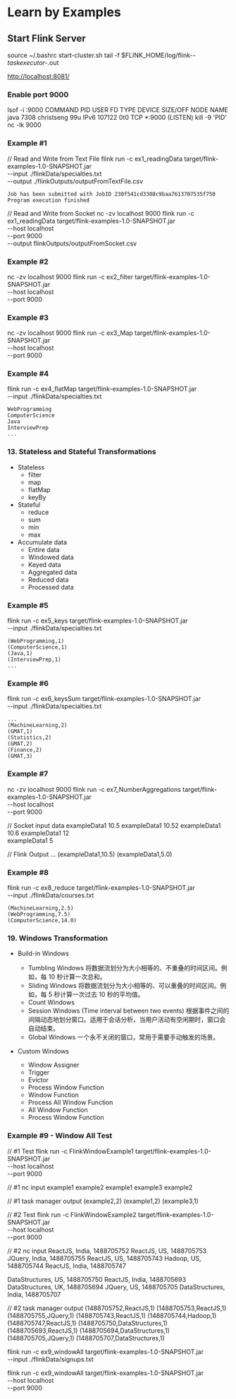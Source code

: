 # Learn by Examples

## Start Flink Server

source ~/.bashrc
start-cluster.sh
tail -f $FLINK_HOME/log/flink-*-taskexecutor-*.out

<http://localhost:8081/>

### Enable port 9000

lsof -i :9000
    COMMAND  PID       USER   FD   TYPE DEVICE SIZE/OFF NODE NAME
    java    7308 christseng   99u  IPv6 107122      0t0  TCP *:9000 (LISTEN)
kill -9 'PID'
nc -lk 9000

### Example #1

// Read and Write from Text File
flink run -c ex1_readingData target/flink-examples-1.0-SNAPSHOT.jar \
    --input ./flinkData/specialties.txt \
    --output ./flinkOutputs/outputFromTextFile.csv

    Job has been submitted with JobID 230f541cd3308c9baa7613707535f750
    Program execution finished

// Read and Write from Socket
nc -zv localhost 9000
flink run -c ex1_readingData target/flink-examples-1.0-SNAPSHOT.jar \
    --host localhost \
    --port 9000 \
    --output flinkOutputs/outputFromSocket.csv

### Example #2

nc -zv localhost 9000
flink run -c ex2_filter target/flink-examples-1.0-SNAPSHOT.jar \
    --host localhost \
    --port 9000

### Example #3

nc -zv localhost 9000
flink run -c ex3_Map target/flink-examples-1.0-SNAPSHOT.jar \
    --host localhost \
    --port 9000

### Example #4

flink run -c ex4_flatMap target/flink-examples-1.0-SNAPSHOT.jar \
    --input ./flinkData/specialties.txt

    WebProgramming
    ComputerScience
    Java
    InterviewPrep
    ...

### 13. Stateless and Stateful Transformations

- Stateless
  - filter
  - map
  - flatMap
  - keyBy
- Stateful
  - reduce
  - sum
  - min
  - max
- Accumulate data
  - Entire data
  - Windowed data
  - Keyed data
  - Aggregated data
  - Reduced data
  - Processed data

### Example #5

flink run -c ex5_keys target/flink-examples-1.0-SNAPSHOT.jar \
    --input ./flinkData/specialties.txt

    (WebProgramming,1)
    (ComputerScience,1)
    (Java,1)
    (InterviewPrep,1)
    ...

### Example #6

flink run -c ex6_keysSum target/flink-examples-1.0-SNAPSHOT.jar \
    --input ./flinkData/specialties.txt

    ...
    (MachineLearning,2)
    (GMAT,1)
    (Statistics,2)
    (GMAT,2)
    (Finance,2)
    (GMAT,3)

### Example #7

nc -zv localhost 9000
flink run -c ex7_NumberAggregations target/flink-examples-1.0-SNAPSHOT.jar \
    --host localhost \
    --port 9000

// Socket input data
    exampleData1 10.5
    exampleData1 10.52
    exampleData1 10.6
    exampleData1 12  
    exampleData1 5

// Flink Output
    ...
    (exampleData1,10.5)
    (exampleData1,5.0)

### Example #8

flink run -c ex8_reduce target/flink-examples-1.0-SNAPSHOT.jar \
    --input ./flinkData/courses.txt

    (MachineLearning,2.5)
    (WebProgramming,7.5)
    (ComputerScience,14.0)

### 19. Windows Transformation

- Build-in Windows
  - Tumbling Windows
    将数据流划分为大小相等的、不重叠的时间区间。例如，每 10 秒计算一次总和。
  - Sliding Windows
    将数据流划分为大小相等的、可以重叠的时间区间。例如，每 5 秒计算一次过去 10 秒的平均值。
  - Count Windows
  - Session Windows (Time interval between two events)
    根据事件之间的间隔动态地划分窗口。适用于会话分析，当用户活动有空闲期时，窗口会自动结束。
  - Global Windows
    一个永不关闭的窗口，常用于需要手动触发的场景。

- Custom Windows
  - Window Assigner
  - Trigger
  - Evictor
  - Process Window Function
  - Window Function
  - Process All Window Function
  - All Window Function
  - Process Window Function

### Example #9 - Window All Test

// #1 Test
flink run -c FlinkWindowExample1 target/flink-examples-1.0-SNAPSHOT.jar \
    --host localhost \
    --port 9000

// #1 nc input
example1
example2
example1
example3
example2

// #1 task manager output
(example2,2)
(example1,2)
(example3,1)

// #2 Test
flink run -c FlinkWindowExample2 target/flink-examples-1.0-SNAPSHOT.jar \
    --host localhost \
    --port 9000

// #2 nc input
ReactJS, India, 1488705752
ReactJS, US, 1488705753
JQuery, India, 1488705755
ReactJS, US, 1488705743
Hadoop, US, 1488705744
ReactJS, India, 1488705747

DataStructures, US, 1488705750
ReactJS, India, 1488705693
DataStructures, UK, 1488705694
JQuery, US, 1488705705
DataStructures, India, 1488705707

// #2 task manager output
(1488705752,ReactJS,1)
(1488705753,ReactJS,1)
(1488705755,JQuery,1)
(1488705743,ReactJS,1)
(1488705744,Hadoop,1)
(1488705747,ReactJS,1)
(1488705750,DataStructures,1)
(1488705693,ReactJS,1)
(1488705694,DataStructures,1)
(1488705705,JQuery,1)
(1488705707,DataStructures,1)

flink run -c ex9_windowAll target/flink-examples-1.0-SNAPSHOT.jar \
    --input ./flinkData/signups.txt

flink run -c ex9_windowAll target/flink-examples-1.0-SNAPSHOT.jar \
    --host localhost \
    --port 9000
